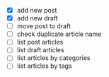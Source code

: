 - [x] add new post
- [x] add new draft
- [ ] move post to draft
- [ ] check duplicate article name
- [ ] list post articles
- [ ] list draft articles
- [ ] list articles by categories
- [ ] list articles by tags
